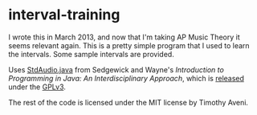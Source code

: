 interval-training
=================

I wrote this in March 2013, and now that I'm taking AP Music Theory it seems relevant again. This is a pretty simple program that I used to learn the intervals. Some sample intervals are provided.

Uses [StdAudio.java](http://introcs.cs.princeton.edu/java/stdlib/StdAudio.java.html) from Sedgewick and Wayne's *Introduction to Programming in Java: An Interdisciplinary Approach*, which is [released](http://introcs.cs.princeton.edu/java/stdlib/) under the [GPLv3](http://www.gnu.org/copyleft/gpl.html).

The rest of the code is licensed under the MIT license by Timothy Aveni.
